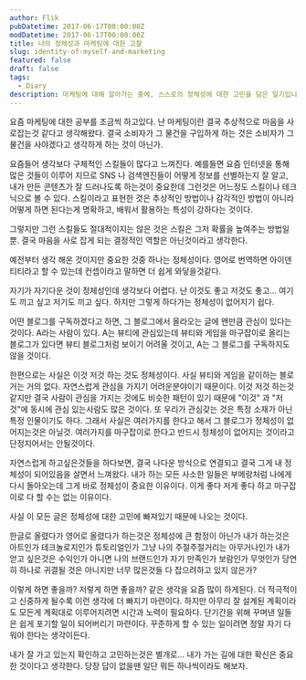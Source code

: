 ```yaml
---
author: Flik
pubDatetime: 2017-06-17T00:00:00Z
modDatetime: 2017-06-17T00:00:00Z
title: 나의 정체성과 마케팅에 대한 고찰
slug: identity-of-myself-and-marketing
featured: false
draft: false
tags:
  - Diary
description: 마케팅에 대해 알아가는 중에, 스스로의 정체성에 대한 고민을 담은 일기입니다.
---
```


요즘 마케팅에 대한 공부를 조금씩 하고있다.
난 마케팅이란 결국 추상적으로 마음을 사로잡는것 같다고 생각해왔다.
결국 소비자가 그 물건을 구입하게 하는 것은 소비자가 그 물건을 사야겠다고 생각하게 하는 것이 아닌가.

요즘들어 생각보다 구체적인 스킬들이 많다고 느껴진다.
예를들면 요즘 인터넷을 통해 많은 것들이 이루어 지므로
SNS 나 검색엔진들이 어떻게 정보를 선별하는지 잘 알고,
내가 만든 콘텐츠가 잘 드러나도록 하는것이 중요한데
그런것은 어느정도 스킬이나 테크닉으로 볼 수 있다.
스킬이라고 표현한 것은 추상적인 방법이나 감각적인 방법이 아니라
어떻게 하면 된다는게 명확하고, 배워서 활용하는 특성이 강하다는 것이다.

그렇지만 그런 스킬들도 절대적이지는 않은 것은
스킬은 그저 확률을 높여주는 방법일 뿐.
결국 마음을 사로 잡게 되는 결정적인 역할은 아닌것이라고 생각한다.

예전부터 생각 해온 것이지만 중요한 것중 하나는 정체성이다.
영어로 번역하면 아이덴티티라고 할 수 있는데 컨셉이라고 말하면 더 쉽게 와닿을것같다.

자기가 자기다운 것이 정체성인데 생각보다 어렵다.
난 이것도 좋고 저것도 좋고... 여기도 끼고 싶고 저기도 끼고 싶다.
하지만 그렇게 하다가는 정체성이 없어지기 쉽다.

어떤 블로그를 구독하겠다고 하면, 그 블로그에서 올라오는 글에 왠만큼 관심이 있다는 것이다.
A라는 사람이 있다. A는 뷰티에 관심있는데 뷰티와 게임을 마구잡이로 올리는 블로그가 있다면 뷰티 블로그처럼 보이기 어려울 것이고, A는 그 블로그를 구독하지도 않을 것이다.

한편으로는 사실은 이것 저것 하는 것도 정체성이다.
사실 뷰티와 게임을 같이하는 블로거는 거의 없다. 자연스럽게 관심을 가지기 어려운분야이기 때문이다. 이것 저것 하는것 같지만 결국 사람이 관심을 가지는 것에도 비슷한 패턴이 있기 때문에 "이것" 과 "저것"에 동시에 관심 있는사람도 많은 것이다.
또 우리가 관심갖는 것은 특정 소재가 아닌 특정 인물이기도 하다.
그래서 사실은 여러가지를 한다고 해서 그 블로그가 정체성이 없어지는것은 아닐것.
여러가지를 마구잡이로 한다고 반드시 정체성이 없어지는 것이라고 단정지어서는 안될것이다.

자연스럽게 하고싶은것들을 하다보면, 결국 나다운 방식으로 연결되고
결국 그게 내 정체성이 되어있음을 살면서 느껴왔다.
내가 하는 모든 사소한 일들은 부메랑처럼
나에게 다시 돌아오는데 그게 바로 정체성이 중요한 이유이다.
이게 좋다 저게 좋다 하고 마구잡이로 다 할 수는 없는 이유이다.

사실 이 모든 글은 정체성에 대한 고민에 빠져있기 때문에 나오는 것이다.

한글로 올렸다가 영어로 올렸다가 하는것은 정체성에 큰 함정이 아닌가
내가 하는것은 아트인가 테크놀로지인가 튜토리얼인가 그냥 나의 주절주절거리는 아무거나인가
내가 얻고 싶은것은 수익인가 아니면 나의 브랜드인가 자기 만족인가 보람인가 무엇인가
당연히 하나로 귀결될 것은 아니지만 너무 많은것들 다 잡으려하고 있지 않은가?

이렇게 하면 좋을까? 저렇게 하면 좋을까? 같은 생각을 요즘 많이 하게된다.
더 적극적이고 신중하게 될수록 이런 생각에 더 빠지기 마련이다.
하지만 아무리 잘 설계된 계획이라도 모든게 계획대로 이루어지려면 시간과 노력이 필요하다.
단기간을 위해 꾸며낸 일들은 쉽게 포기할 일이 되어버리기 마련이다.
꾸준하게 할 수 있는 일이려면 정말 자기 다워야 한다는 생각이든다.

내가 잘 가고 있는지 확인하고 고민하는것은 별개로...
내가 가는 길에 대한 확신은 중요한 것이다고 생각한다.
당장 답이 없을땐 일단 뭐든 하나씩이라도 해보자.
